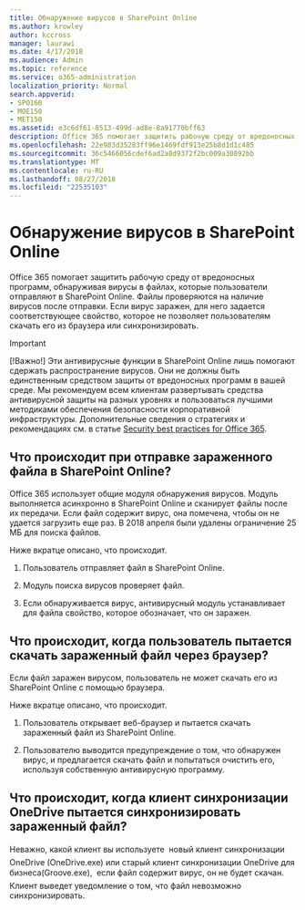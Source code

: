 ```yaml
---
title: Обнаружение вирусов в SharePoint Online
ms.author: krowley
author: kccross
manager: laurawi
ms.date: 4/17/2018
ms.audience: Admin
ms.topic: reference
ms.service: o365-administration
localization_priority: Normal
search.appverid:
- SPO160
- MOE150
- MET150
ms.assetid: e3c6df61-8513-499d-ad8e-8a91770bff63
description: Office 365 помогает защитить рабочую среду от вредоносных программ, обнаруживая вирусы в файлах, которые пользователи отправляют в SharePoint Online. Файлы проверяются на наличие вирусов после отправки. Если вирус заражен, для него задается соответствующее свойство, которое не позволяет пользователям скачать его из браузера или синхронизировать.
ms.openlocfilehash: 22e983d35283ff96e1469fdf913e25b8d1d1c485
ms.sourcegitcommit: 36c5466056cdef6ad2a8d9372f2bc009a30892bb
ms.translationtype: MT
ms.contentlocale: ru-RU
ms.lasthandoff: 08/27/2018
ms.locfileid: "22535103"
---
```

# <a name="virus-detection-in-sharepoint-online"></a>Обнаружение вирусов в SharePoint Online

Office 365 помогает защитить рабочую среду от вредоносных программ, обнаруживая вирусы в файлах, которые пользователи отправляют в SharePoint Online. Файлы проверяются на наличие вирусов после отправки. Если вирус заражен, для него задается соответствующее свойство, которое не позволяет пользователям скачать его из браузера или синхронизировать.
  
> [!IMPORTANT]
> [!Важно!] Эти антивирусные функции в SharePoint Online лишь помогают сдержать распространение вирусов. Они не должны быть единственным средством защиты от вредоносных программ в вашей среде. Мы рекомендуем всем клиентам развертывать средства антивирусной защиты на разных уровнях и пользоваться лучшими методиками обеспечения безопасности корпоративной инфраструктуры. Дополнительные сведения о стратегиях и рекомендациях см. в статье [Security best practices for Office 365](security-best-practices.md). 
  
## <a name="what-happens-when-an-infected-file-is-uploaded-to-sharepoint-online"></a>Что происходит при отправке зараженного файла в SharePoint Online?

Office 365 использует общие модуля обнаружения вирусов. Модуль выполняется асинхронно в SharePoint Online и сканирует файлы после их передачи. Если файл содержит вирус, она помечена, чтобы он не удается загрузить еще раз. В 2018 апреля были удалены ограничение 25 МБ для поиска файлов.
  
Ниже вкратце описано, что происходит.
  
1. Пользователь отправляет файл в SharePoint Online.
    
2. Модуль поиска вирусов проверяет файл.
    
3. Если обнаруживается вирус, антивирусный модуль устанавливает для файла свойство, которое обозначает, что он заражен.
    
## <a name="what-happens-when-a-user-tries-to-download-an-infected-file-by-using-the-browser"></a>Что происходит, когда пользователь пытается скачать зараженный файл через браузер?

Если файл заражен вирусом, пользователь не может скачать его из SharePoint Online с помощью браузера.
  
Ниже вкратце описано, что происходит.
  
1. Пользователь открывает веб-браузер и пытается скачать зараженный файл из SharePoint Online.
    
2. Пользователю выводится предупреждение о том, что обнаружен вирус, и предлагается скачать файл и попытаться очистить его, используя собственную антивирусную программу.
    
## <a name="what-happens-when-the-onedrive-sync-client-tries-to-sync-an-infected-file"></a>Что происходит, когда клиент синхронизации OneDrive пытается синхронизировать зараженный файл?

Неважно, какой клиент вы используете  новый клиент синхронизации OneDrive (OneDrive.exe) или старый клиент синхронизации OneDrive для бизнеса(Groove.exe),  если файл содержит вирус, он не будет скачан. Клиент выведет уведомление о том, что файл невозможно синхронизировать.
  

